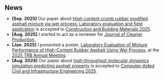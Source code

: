 <h2 style="margin: 60px 0px 10px;">News</h2>

<ul>
<li><strong>[Sep. 2025]</strong> Our paper about <a href="https://doi.org/10.1016/j.conbuildmat.2025.143438">High-content crumb rubber modified asphalt mixture via wet process: Laboratory evaluation and field application</a> is accepted to <a href="https://www.sciencedirect.com/journal/construction-and-building-materials">Construction and Building Materials 2025</a>.</li>
<li><strong>[Aug. 2025]</strong> I started to act as a reviewer for <a href="https://www.sciencedirect.com/journal/journal-of-cleaner-production">
Journal of Cleaner Production</a>.</li>
<li><strong>[Jan. 2025]</strong> I presented a poster, <a href="./publications/">Laboratory Evaluation of Mixture Performance of High-Content Rubber Asphalt Using Wet Process</a>, at the <a href="https://www.nationalacademies.org/event/885_01-2025_2025-trb-annual-meeting">2025 TRB Annual Meeting</a>.</li>
<li><strong>[Aug. 2024]</strong> Our paper about <a href="https://onlinelibrary.wiley.com/doi/full/10.1111/mice.13325">high-throughput molecular dynamics simulation predicting asphalt property</a> is accepted to <a href="https://cvpr.thecvf.com/">Computer-Aided Civil and Infrastructure Engineering 2025</a>.</li>
</ul>
